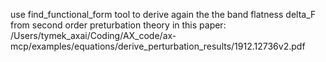 use find_functional_form tool to derive again the the band flatness delta_F from second order preturbation theory in this paper: /Users/tymek_axai/Coding/AX_code/ax-mcp/examples/equations/derive_perturbation_results/1912.12736v2.pdf